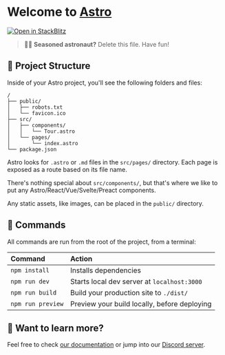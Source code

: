 # Welcome to [Astro](https://astro.build)

[![Open in StackBlitz](https://developer.stackblitz.com/img/open_in_stackblitz.svg)](https://stackblitz.com/github/jeffwllms/astro-props-starter)

> 🧑‍🚀 **Seasoned astronaut?** Delete this file. Have fun!

## 🚀 Project Structure

Inside of your Astro project, you'll see the following folders and files:

```
/
├── public/
│   ├── robots.txt
│   └── favicon.ico
├── src/
│   ├── components/
│   │   └── Tour.astro
│   └── pages/
│       └── index.astro
└── package.json
```

Astro looks for `.astro` or `.md` files in the `src/pages/` directory. Each page is exposed as a route based on its file name.

There's nothing special about `src/components/`, but that's where we like to put any Astro/React/Vue/Svelte/Preact components.

Any static assets, like images, can be placed in the `public/` directory.

## 🧞 Commands

All commands are run from the root of the project, from a terminal:

| Command           | Action                                       |
|:----------------  |:-------------------------------------------- |
| `npm install`     | Installs dependencies                        |
| `npm run dev`     | Starts local dev server at `localhost:3000`  |
| `npm run build`   | Build your production site to `./dist/`      |
| `npm run preview` | Preview your build locally, before deploying |

## 👀 Want to learn more?

Feel free to check [our documentation](https://github.com/withastro/astro) or jump into our [Discord server](https://astro.build/chat).
